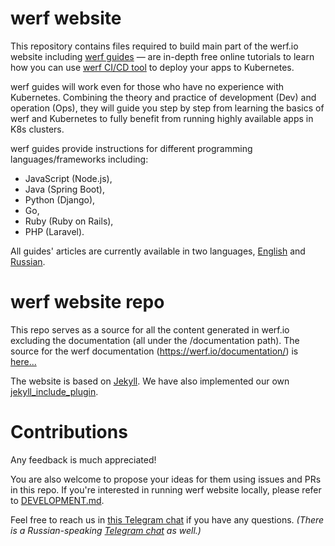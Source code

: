 # werf website

This repository contains files required to build main part of the werf.io website including [werf guides](https://werf.io/guides/) — are in-depth free online tutorials to learn
how you can use [werf CI/CD tool](https://werf.io/) to deploy your apps to Kubernetes.

werf guides will work even for those who have no experience with Kubernetes. Combining
the theory and practice of development (Dev) and operation (Ops), they will guide you
step by step from learning the basics of werf and Kubernetes to fully benefit
from running highly available apps in K8s clusters.

werf guides provide instructions for different programming languages/frameworks
including:
* JavaScript (Node.js),
* Java (Spring Boot),
* Python (Django),
* Go,
* Ruby (Ruby on Rails),
* PHP (Laravel).

All guides' articles are currently available in two languages, [English](https://werf.io/guides/)
and [Russian](https://ru.werf.io/guides/).

# werf website repo

This repo serves as a source for all the content generated in werf.io excluding the documentation (all under the /documentation path). The source for the werf documentation (https://werf.io/documentation/) is [here...](https://github.com/werf/werf/tree/main/docs)  

The website is based on [Jekyll](https://jekyllrb.com/). We have also
implemented our own [jekyll_include_plugin](https://github.com/flant/jekyll_include_plugin).

# Contributions

Any feedback is much appreciated!

You are also welcome to propose your ideas for them using issues and PRs in this repo.
If you're interested in running werf website locally, please refer
to [DEVELOPMENT.md](DEVELOPMENT.md).

Feel free to reach us in [this Telegram chat](https://t.me/werf_io) if you have
any questions. _(There is a Russian-speaking [Telegram chat](https://t.me/werf_ru)
as well.)_
